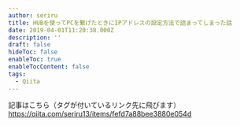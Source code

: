 ```yaml
---
author: seriru
title: HUBを使ってPCを繋げたときにIPアドレスの設定方法で詰まってしまった話
date: 2019-04-01T11:20:38.000Z
description: ''
draft: false
hideToc: false
enableToc: true
enableTocContent: false
tags:
  - Qiita
---
```


記事はこちら（タグが付いているリンク先に飛びます）
https://qiita.com/seriru13/items/fefd7a88bee3880e054d
